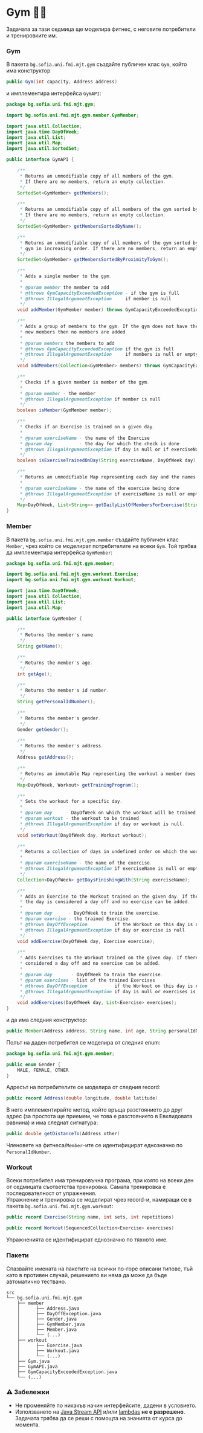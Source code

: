 # Gym :weight_lifting_man:

Задачата за тази седмица ще моделира фитнес, с неговите потребители и тренировките им.

### Gym

В пакета `bg.sofia.uni.fmi.mjt.gym` създайте публичен клас `Gym`, който има конструктор

```java
public Gym(int capacity, Address address)
```

и имплементира интерфейса `GymAPI`:

```java
package bg.sofia.uni.fmi.mjt.gym;

import bg.sofia.uni.fmi.mjt.gym.member.GymMember;

import java.util.Collection;
import java.time.DayOfWeek;
import java.util.List;
import java.util.Map;
import java.util.SortedSet;

public interface GymAPI {

    /**
     * Returns an unmodifiable copy of all members of the gym.
     * If there are no members, return an empty collection.
     */
    SortedSet<GymMember> getMembers();

    /**
     * Returns an unmodifiable copy of all members of the gym sorted by their name in lexicographic order.
     * If there are no members, return an empty collection.
     */
    SortedSet<GymMember> getMembersSortedByName();

    /**
     * Returns an unmodifiable copy of all members of the gym sorted by their proximity to the
     * gym in increasing order. If there are no members, return an empty collection.
     */
    SortedSet<GymMember> getMembersSortedByProximityToGym();

    /**
     * Adds a single member to the gym.
     *
     * @param member the member to add
     * @throws GymCapacityExceededException - if the gym is full
     * @throws IllegalArgumentException     if member is null
     */
    void addMember(GymMember member) throws GymCapacityExceededException;

    /**
     * Adds a group of members to the gym. If the gym does not have the capacity to accept all the
     * new members then no members are added
     *
     * @param members the members to add
     * @throws GymCapacityExceededException if the gym is full
     * @throws IllegalArgumentException     if members is null or empty
     */
    void addMembers(Collection<GymMember> members) throws GymCapacityExceededException;

    /**
     * Checks if a given member is member of the gym.
     *
     * @param member - the member
     * @throws IllegalArgumentException if member is null
     */
    boolean isMember(GymMember member);

    /**
     * Checks if an Exercise is trained on a given day.
     *
     * @param exerciseName - the name of the Exercise
     * @param day          - the day for which the check is done
     * @throws IllegalArgumentException if day is null or if exerciseName is null or empty
     */
    boolean isExerciseTrainedOnDay(String exerciseName, DayOfWeek day);

    /**
     * Returns an unmodifiable Map representing each day and the names of the members that do this exercise on it.
     *
     * @param exerciseName - the name of the exercise being done
     * @throws IllegalArgumentException if exerciseName is null or empty
     */
    Map<DayOfWeek, List<String>> getDailyListOfMembersForExercise(String exerciseName);
}
```

### Member

В пакетa `bg.sofia.uni.fmi.mjt.gym.member` създайте публичен клас `Member`, чрез който се моделират потребителите на всеки `Gym`. Той трябва да имплементира интерфейса `GymMember`:

```java
package bg.sofia.uni.fmi.mjt.gym.member;

import bg.sofia.uni.fmi.mjt.gym.workout.Exercise;
import bg.sofia.uni.fmi.mjt.gym.workout.Workout;

import java.time.DayOfWeek;
import java.util.Collection;
import java.util.List;
import java.util.Map;

public interface GymMember {

    /**
     * Returns the member's name.
     */
    String getName();

    /**
     * Returns the member's age.
     */
    int getAge();

    /**
     * Returns the member's id number.
     */
    String getPersonalIdNumber();

    /**
     * Returns the member's gender.
     */
    Gender getGender();

    /**
     * Returns the member's address.
     */
    Address getAddress();

    /**
     * Returns an immutable Map representing the workout a member does on the DayOfWeek.
     */
    Map<DayOfWeek, Workout> getTrainingProgram();

    /**
     * Sets the workout for a specific day.
     *
     * @param day     - DayOfWeek on which the workout will be trained
     * @param workout - the workout to be trained
     * @throws IllegalArgumentException if day or workout is null.
     */
    void setWorkout(DayOfWeek day, Workout workout);

    /**
     * Returns a collection of days in undefined order on which the workout finishes with a specific exercise.
     *
     * @param exerciseName - the name of the exercise.
     * @throws IllegalArgumentException if exerciseName is null or empty.
     */
    Collection<DayOfWeek> getDaysFinishingWith(String exerciseName);

    /**
     * Adds an Exercise to the Workout trained on the given day. If there is no workout set for the day,
     * the day is considered a day off and no exercise can be added.
     *
     * @param day      - DayOfWeek to train the exercise.
     * @param exercise - the trained Exercise.
     * @throws DayOffException          if the Workout on this day is null.
     * @throws IllegalArgumentException if day or exercise is null
     */
    void addExercise(DayOfWeek day, Exercise exercise);

    /**
     * Adds Exercises to the Workout trained on the given day. If there is no workout set for the day, the day is
     * considered a day off and no exercise can be added.
     *
     * @param day       - DayOfWeek to train the exercise.
     * @param exercises - list of the trained Exercises
     * @throws DayOffException          if the Workout on this day is null or the exercises list is empty.
     * @throws IllegalArgumentException if day is null or exercises is null or empty
     */
    void addExercises(DayOfWeek day, List<Exercise> exercises);
}
```

и да има следния конструктор:

```java
public Member(Address address, String name, int age, String personalIdNumber, Gender gender)
```

Полът на даден потребител се моделира от следния enum:

```java
package bg.sofia.uni.fmi.mjt.gym.member;

public enum Gender {
    MALE, FEMALE, OTHER
}
```

Адресът на потребителите се моделира от следния record:

```java
public record Address(double longitude, double latitude)
```

В него имплементирайте метод, който връща разстоянието до друг адрес (за простота ще приемем, че това е разстоянието в Евклидовата равнина) и има следнат сигнатура:

```java
public double getDistanceTo(Address other)
```

Членовете на фитнеса/`Member`-ите се идентифицират еднозначно по `PersonalIdNumber`.

### Workout

Всеки потребител има тренировъчна програма, при която на всеки ден от седмицата съответства тренировка. 
Самата тренировка е последователност от упражнения. <br>
Упражнение и тренировка се моделират чрез record-и, намиращи се в пакета `bg.sofia.uni.fmi.mjt.gym.workout`: 

 ```java
public record Exercise(String name, int sets, int repetitions)
 ```

 ```java
public record Workout(SequencedCollection<Exercise> exercises)
 ```

Упражненията се идентифицират еднозначно по тяхното име.

### Пакети

Спазвайте имената на пакетите на всички по-горе описани типове, тъй като в противен случай, решението ви няма да може да бъде автоматично тествано.

```
src
└── bg.sofia.uni.fmi.mjt.gym
    ├── member
    │      ├── Address.java
    │      ├── DayOffException.java
    │      ├── Gender.java
    │      ├── GymMember.java
    │      ├── Member.java
    │      └── (...)
    ├── workout
    │      ├── Exercise.java
    │      ├── Workout.java
    │      └── (...)
    ├── Gym.java
    ├── GymAPI.java
    ├── GymCapacityExceededException.java
    └── (...)
```

### :warning: Забележки

- Не променяйте по никакъв начин интерфейсите, дадени в условието.
- Използването на [Java Stream API](https://docs.oracle.com/en/java/javase/21/docs/api/java.base/java/util/stream/package-summary.html) и/или [lambdas](https://docs.oracle.com/javase/tutorial/java/javaOO/lambdaexpressions.html) **не е разрешено**. Задачата трябва да се реши с помощта на знанията от курса до момента.